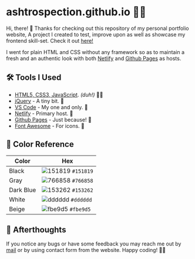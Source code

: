 # ashtrospection.github.io 🚀🔥

Hi, there! 👋 Thanks for checking out this repository of my personal portfolio website, A project I created to test, improve upon as well as showcase my frontend skill-set. Check it out [here!][website]

I went for plain HTML and CSS without any framework so as to maintain a fresh and an authentic look with both [Netlify][netlify] and [Github Pages][github pages] as hosts.

## 🛠 Tools I Used
* [HTML5, CSS3, JavaScript](https://www.w3schools.com/). *(duh!)* 🤷‍♂️
* [jQuery][jquery] - A tiny bit. 🤏
* [VS Code][vs code] - My one and only. 🖤
* [Netlify][netlify] - Primary host. 🤝
* [Github Pages][github pages] - Just because! 🙌
* [Font Awesome][font awesome] - For icons. 📱

## 🎨 Color Reference

| Color     | Hex                                                                |
| --------- | ------------------------------------------------------------------ |
| Black     | ![151819](https://via.placeholder.com/12/151819?text=+) `#151819`  |
| Gray      | ![766858](https://via.placeholder.com/12/766858?text=+) `#766858`  |
| Dark Blue | ![153262](https://via.placeholder.com/12/153262?text=+) `#153262`  |
| White     | ![dddddd](https://via.placeholder.com/12/dddddd?text=+) `#dddddd`  |
| Beige     | ![fbe9d5](https://via.placeholder.com/12/fbe9d5?text=+) `#fbe9d5`  |

## 📑 Afterthoughts
If you notice any bugs or have some feedback you may reach me out by [mail](mailto:aakashjainofficial@gmail.com) or by using contact form from the website. Happy coding! 🤟😉

[website]: https://aakashjain.ml/
[netlify]: https://www.netlify.com/
[github pages]: https://pages.github.com/
[jquery]: https://jquery.com/
[vs code]: https://code.visualstudio.com/
[font awesome]: https://fontawesome.com/